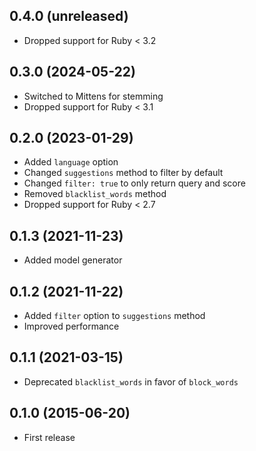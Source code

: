 ## 0.4.0 (unreleased)

- Dropped support for Ruby < 3.2

## 0.3.0 (2024-05-22)

- Switched to Mittens for stemming
- Dropped support for Ruby < 3.1

## 0.2.0 (2023-01-29)

- Added `language` option
- Changed `suggestions` method to filter by default
- Changed `filter: true` to only return query and score
- Removed `blacklist_words` method
- Dropped support for Ruby < 2.7

## 0.1.3 (2021-11-23)

- Added model generator

## 0.1.2 (2021-11-22)

- Added `filter` option to `suggestions` method
- Improved performance

## 0.1.1 (2021-03-15)

- Deprecated `blacklist_words` in favor of `block_words`

## 0.1.0 (2015-06-20)

- First release
